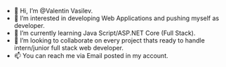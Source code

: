 - 👋 Hi, I’m @Valentin Vasilev.
- 👀 I’m interested in developing Web Applications and pushing myself as developer.
- 🌱 I’m currently learning Java Script/ASP.NET Core (Full Stack).
- 💞️ I’m looking to collaborate on every project thats ready to handle intern/junior full stack web developer.
- 📫 You can reach me via Email posted in my account.

<!---
ValentinVasilev/ValentinVasilev is a ✨ special ✨ repository because its `README.md` (this file) appears on your GitHub profile.
You can click the Preview link to take a look at your changes.
--->
